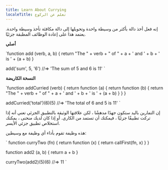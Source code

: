```yaml
---
title: Learn About Currying
localeTitle: تعلم عن الركوع
---
```

إنه فعل أخذ دالة بأكثر من وسيطة واحدة وتحويلها إلى دالة مكافئة تأخذ وسيطة واحدة. يعتمد هذا على إعادة الوظائف المطبقة جزئيًا.

**أصلي**

 `function add (verb, a, b) { 
   return "The " + verb + " of " + a + ' and ' + b + ' is ' + (a + b) 
 } 
 
 add('sum', 5, '6') 
   //=> 'The sum of 5 and 6 is 11' 
` 

**النسخة الكاريضة**

 `function addCurried (verb) { 
    return function (a) { 
      return function (b) { 
        return "The " + verb + " of " + a + ' and ' + b + ' is ' + (a + b) 
      } 
    } 
  } 
 
  addCurried('total')(6)(5) 
   //=> 'The total of 6 and 5 is 11' 
` 

إن التمارين باليد ستكون جهدًا مدهشًا ، لكن علاقتها الوثيقة بالتطبيق الجزئي تعني أنه إذا تركت تطبيقًا جزئيًا ، فيمكنك أن تستمد من الكاري. أو إذا كان لديك منحنى ، يمكنك استخلاص تطبيق جزئي الأيسر.

هذه وظيفة تقوم بأداء أي وظيفة مع وسيطين:

 `  function curryTwo (fn) { 
    return function (x) { 
      return callFirst(fn, x) 
    } 
  } 
 
  function add2 (a, b) { return a + b } 
 
  curryTwo(add2)(5)(6) 
   //=> 11 
`